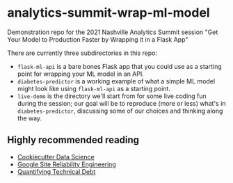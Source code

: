 # analytics-summit-wrap-ml-model
Demonstration repo for the 2021 Nashville Analytics Summit session "Get Your Model to Production Faster by Wrapping it in a Flask App"

There are currently three subdirectories in this repo:
* `flask-ml-api` is a bare bones Flask app that you could use as a starting point for wrapping your ML model in an API.
* `diabetes-predictor` is a working example of what a simple ML model might look like using `flask-ml-api` as a starting point.
* `live-demo` is the directory we'll start from for some live coding fun during the session; our goal will be to reproduce (more or less) what's in `diabetes-predictor`, discussing some of our choices and thinking along the way. 

## Highly recommended reading
* [Cookiecutter Data Science](https://drivendata.github.io/cookiecutter-data-science/#directory-structure)
* [Google Site Reliability Engineering](https://sre.google/books/)
* [Quantifying Technical Debt](https://chelseatroy.com/2021/01/14/quantifying-technical-debt/)